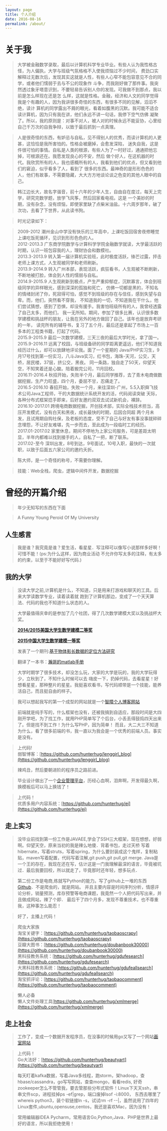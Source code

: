 ```yaml
---
layout: page
title: 个人介绍
date: 2016-08-16
permalink: /about/
---
```


# 关于我

>大学被金融数学录取，最后以计算机科学专业毕业。有些人认为我性格古怪，为人偏执，大学与班级气氛格格不入使我烦恼过不少时间，
费劲口实解释过无数次后，发现其实这就是人性，有些人心窄不能包容意见不合的同学，或者他们懦弱于去与不公的现象作
斗争，而我刚好做了那件事。我突然透过象牙塔意识到，不要轻易告诉别人你的发现。可我做不到那点，我以前是怎么样现在还是怎
么样，这就是性格。金融，经济和人文的同学觉得我是个有趣的人，因为我讲很多奇怪的东西，有很多不同的见解，滔滔不绝，读计
算机的同学露出不屑的眼光，看着如腹黑的沉默。我可能不适合读计算机，因为只有我在讲，他们永远不讲一句话，我停下空气仿佛
凝聚了。所以，我的原则是：对事不对人，被人对的时候永远不能妥协，心里给自己千万次的自我争辩，以致于最后抓到一点真理。

>人是很奇怪的东西，有妒忌与自私，见不得别人的优秀，而读计算机的人更甚，这恰恰是我所害怕的。性格会被磨掉，会愈发深陷，
迷失自我，这是件很可怕的事情。自私是人类的根源，有些人为了一时好过，通通把他忘掉，可根源还在。我愿发现良心的不安，然后
做个好人，在这机器的时代。我欣赏所有的人，我也感概所有的人，我看到他们的优点，但又看到他们的窘迫，似乎看多了人，看到了
很多的东西。最神奇的是形形色色的人，他们有故事，不需要隐藏，大大方方地谈论谈之色变的其他人眼中的自己。

>韩江边长大，故名字谐音，前十六年的少年人生，自由自在度过，每天上完学，研究完数学题，放学飞风筝，然后回家看电视。这是
一个美妙的时期，没有杂念，没有烦恼，即使家里缺了点柴米油盐。十六周岁那年，破了次功，去看了下世界，从此读书狗。

>时光记录如下：

>2009-2012  潮州金山中学没有快乐的三年高中，上课吃饭回宿舍夜修睡觉上课吃饭死循环，见识到形形色色的人。<br/>
>2012-2013.3  广东商学院数学与计算科学学院金融数学就读，大学最活跃的时期，认识一班包容我的人，理财协会和数模社。<br/>
>2013.3-2013.9  转入第一届计算机实验班，此时极度活跃，锋芒过露，抨击老师上课方式，人生观被同学和老师刷新。<br/>
>2013.9-2014.9  转入广州本部，表现活跃，疯狂看书，人生观被不断刷新，不断地被打脸，体会到人性的懦弱与自私。<br/>
>2014.9-2015.9  人生观刷新到极点，产生严重抑郁症，沉默寡言，体会到班级同学的异样眼光，感到深深的孤独和死亡，
仿佛一切都是黑的，不知名的情绪封闭了你，死寂得可怕，感觉不到班级的存在与信任，感到失望与自卑。而，他们，突然看不穿我，
不知道我的一切，不知道我在干什么，他们尝试猜想，感到了恐惧，却没有援手。我害怕班级所有的人，我曾经透露了自己太多，而他们，
我一无所知。期间，参加了很多比赛，认识很多数学建模和挑战杯的朋友，让我在另外的地方做回了自己。该年也是放弃考研的一年，
读完所有的辅导书，复习了五个月，最后还是拿起了市场上一百多本的工程类书籍，打起了代码。<br/>
>2015.9-2015.9 最后一次数学建模，三天三夜的最后大学时光，拿了国一。<br/>
>2015.9-2016.11 远离了校园，与班级备研的同学距离更遥远，他们不知道我经历过什么，却可以放肆地评论我。面了一个星期的
Java/PHP实习生，9月17号找到第一份实习，八斗Java实习，红书包，海珠-天河，公交，天桥，居民楼，37层，挤公交，黑夜。
同一条路，独自走了50天，仰望天空，不知笑着还是心酸。陪着搬完公司，11月回校。<br/>
>2016.11-2016.4 秋招开始，失败半个月，最后同学推荐，去了青木电商做数据挖掘，生产力旺盛，四个月，委屈不甘，忍痛走了。<br/>
>2016.5-2016.10 春招开始，失败一个月，来往深圳-广州，5.5入职舜飞技术公司Java工程师，干的大数据统计系统开发的活，代码阅读突破
天际，各种分布式框架捻手即来，后好友邀约双双去试试新机会，裸辞。<br/>
>2016.10-2017.01 跨境电商数据挖掘，开创技术部，实际全栈技术担当，高压开发模式，没有白天和黑夜，成长最快的时期，后因合同超
两个月未发，且试用期自购社保，及老板的态度，受不了自己与好友有事没事就碎碎念埋怨，不让好友难堪，先一步而去，至此成为一段临时工的经历。<br/>
>2017.01-2017.02 家里休息，期间不停地为上家公司服务，可是差距太明显，半年内都难以找到接手的人，自私了一把，断了联系。<br/>
>2017.02-至今  深圳出发，8号到达，9号面试，10号入职，最快的一次就职，以致于后面五六家公司的邀约夭折。<br/>

>陈大师，是一个奇怪的称号，不需要你理解。

>技能：Web全栈，爬虫，逻辑中间件开发，数据挖掘

# 曾经的开篇介绍
>年少无知写的东西在下面

>A Funny Young Peroid Of My University

## 人生感言

>我是谁？我究竟是谁？爱生活，看星星．写注释可以像写小说那样多好啊！可惜不能！(ps:为什么这样，因为商业活动
不允许你写太多的注释，有太多的约束，以至于不能好好写代码.)

## 我的大学
>没读大学之前,计算机是什么，不知道，只是用来打游戏和聊天的工具。后来大学读数学专业，读着读着就
跑到了计算机那边，变成了一个天天算法、代码的我也不知道什么状态的人。

>大学最值得庆幸的是参加了几个社团，得了几次数学建模大奖以及挑战杯大奖。

>**[2014/2015美国大学生数学建模二等奖](http://mcm.gdufe.edu.cn/)**

>**[2015中国大学生数学建模一等奖](http://www.mathapply.cn/Study/question/qid/341)**


>发表了一个期刊:[基于物体影长数据的定位方法研究 ](http://s.wanfangdata.com.cn/Paper.aspx?q=%e4%bd%9c%e8%80%85%3a%22%e9%99%88%e9%94%a6%e7%80%9a%22)

>翻译了一本书：[瀚哥的matlab手册](http://www.lenggirl.com/matlab.pdf)

>大学时期学了很多技术，却没怎么玩，大家的大学是玩的，我的大学玩得少，立秋到了，不知什么时候可以去
嗨皮一下，扔掉代码，去看星星！好想看星星，那种整片的星星。我挺喜欢看书，写代码顺带是一个技能，能养活自己，而且挺自由的样子。

>我可以想起我写的第一个成型的网站就是一个[智障个人博客网站](http://php.lenggirl.com/)

>前端就是纯手写的，什么框架也没有，还被我搞到自适应，那段时间是大四刚开学吧，为了找工作，就用PHP简单写了个后台，小丢丢得鼓捣四天出来了。但是找不到工作！为什么写PHP，因为简单！
而且，大二大三不知道为什么，看了很多前端的书，我一直以为我会是一个优秀的前端人员。事实是没有。

>上代码!<br/>
弱智博客：[https://github.com/hunterhug/lenggirl_blog](https://github.com/hunterhug/lenggirl_blog)

>辣鸡丑，然后要朝进阶的程序员之路前进。

>毕业设计做出了一个[企业管理平台](http://ei.lenggirl.com/)，历经心血啊，泪奔啊，开发得最久啊，换模板后可以马上换钱了！

>上代码！<br/>
>优质多用户内容系统：[https://github.com/hunterhug/ei](https://github.com/hunterhug/ei)

## 走上实习
>没毕业前找到第一份工作是JAVAEE,学会了SSH三大框架，现在想想，好弱啊。仰望天空，原来当初的我是辣么地傻．背着书包，走过天桥
写着hibernate，写着struts，写着spring，为什么要封装成这个鬼样，复制粘贴，maven写着配置，代码写着注解,git push,git pull,git merge.
Java是一个王的存在，我现在还在写，估计这是一门我理解最深的语言，毕竟被坑过．最后我要回校，所以就走了，毕竟那时还年轻，想多玩点．

>第二份工作是电商,练就写Python的能力。写了github上一堆的东西[Github](https://www.github.com/hunterhug)．不是爬虫的，就是网站。
并且主要内容是时间序列分析，情感评论分析，销量预测，库存预警等电商课题，我竟然一个人把代码写出来，并且做成网站，辣了个即．
最后干了四个月多，发现不尊重技术，也不尊重我，这种事怎么能忍！

>好了，主播上代码！

> 爬虫大家族<br/>
>淘宝关键字：[https://github.com/hunterhug/taobaoscrapy](https://github.com/hunterhug/taobaoscrapy)<br/>
>豆瓣大图书：[https://github.com/hunterhug/doubanbook30000](https://github.com/hunterhug/doubanbook30000)<br/>
>黑科技教务系统：[https://github.com/hunterhug/gdufesearch](https://github.com/hunterhug/gdufesearch)<br/>
>大黑科技教务系统：[https://github.com/hunterhug/gdufeallsearch](https://github.com/hunterhug/gdufeallsearch)<br/>
>淘宝抓评论：[https://github.com/hunterhug/taobaocomment](https://github.com/hunterhug/taobaocomment)<br/>

>懒人必备<br/>
>懒人文件处理工具[https://github.com/hunterhug/xmlmerge](https://github.com/hunterhug/xmlmerge)

## 走上社会
>工作了，变成一个数据开发程序员，在没事的时候用go又写了一个网站[画室网站](http://beauty.lenggirl.com/)

>上代码！<br/>
>Go大法好：[https://github.com/hunterhug/beautyart](https://github.com/hunterhug/beautyart)

>每天盯着kafka数据，写着Java多线程，跑storm，架hadoop，查hbase/cassandra，go写写网站，查查mongo，看看redis,
好奇zookeeper怎么不管管我，要去管那些分布式软件！Linux下天天ssh，串串文件scp，进程挂掉ps -ef|grep，端口废掉lsof -i:8000，
东西去哪里了whereis python3，装个软链接ln -s，试试rm -rf --|，虽然说用了四年的Linux套件,ubuntu,opensuse,centos，我还是喜欢Mac，因为没有！

>常用编辑器IDEA Pycharm，常用语言Go,Python,Java．PHP是世界上最好的语言，所以我拒绝使用！

<img alt="" src="/img/mylove.jpg" />